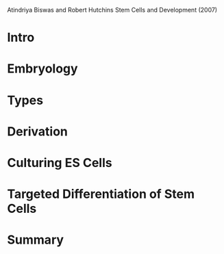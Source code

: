 Atindriya Biswas and Robert Hutchins
Stem Cells and Development (2007)

# Intro
# Embryology
# Types
# Derivation
# Culturing ES Cells
# Targeted Differentiation of Stem Cells
# Summary
